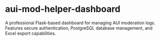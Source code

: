 # aui-mod-helper-dashboard
 A professional Flask-based dashboard for managing AUI moderation logs. Features secure authentication, PostgreSQL database management, and Excel export capabilities.
